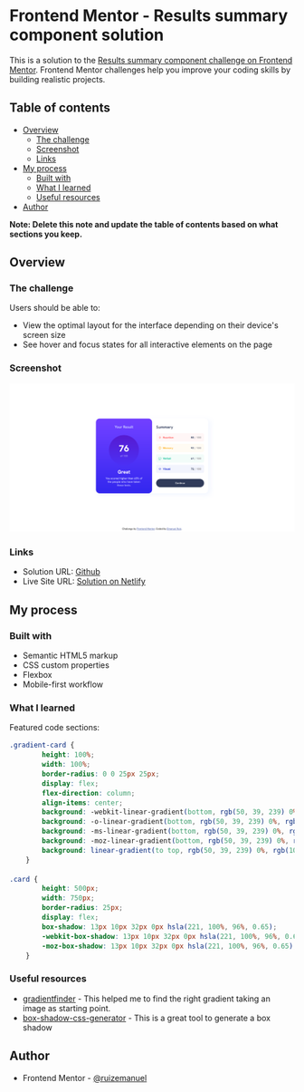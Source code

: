 # Frontend Mentor - Results summary component solution

This is a solution to the [Results summary component challenge on Frontend Mentor](https://www.frontendmentor.io/challenges/results-summary-component-CE_K6s0maV). Frontend Mentor challenges help you improve your coding skills by building realistic projects. 

## Table of contents

- [Overview](#overview)
  - [The challenge](#the-challenge)
  - [Screenshot](#screenshot)
  - [Links](#links)
- [My process](#my-process)
  - [Built with](#built-with)
  - [What I learned](#what-i-learned)
  - [Useful resources](#useful-resources)
- [Author](#author)

**Note: Delete this note and update the table of contents based on what sections you keep.**

## Overview

### The challenge

Users should be able to:

- View the optimal layout for the interface depending on their device's screen size
- See hover and focus states for all interactive elements on the page

### Screenshot

![](./screenshot.png)

### Links

- Solution URL: [Github](https://github.com/ruizemanuel/results-summary-FrontendMentor)
- Live Site URL: [Solution on Netlify](https://enchanting-tapioca-6b08c1.netlify.app)

## My process

### Built with

- Semantic HTML5 markup
- CSS custom properties
- Flexbox
- Mobile-first workflow

### What I learned

Featured code sections:


```css
.gradient-card {
        height: 100%;
        width: 100%;
        border-radius: 0 0 25px 25px;
        display: flex;
        flex-direction: column;
        align-items: center;
        background: -webkit-linear-gradient(bottom, rgb(50, 39, 239) 0%, rgb(102, 60, 255) 80%, rgb(115, 64, 255) 100%);
        background: -o-linear-gradient(bottom, rgb(50, 39, 239) 0%, rgb(102, 60, 255) 80%, rgb(115, 64, 255) 100%);
        background: -ms-linear-gradient(bottom, rgb(50, 39, 239) 0%, rgb(102, 60, 255) 80%, rgb(115, 64, 255) 100%);
        background: -moz-linear-gradient(bottom, rgb(50, 39, 239) 0%, rgb(102, 60, 255) 80%, rgb(115, 64, 255) 100%);
        background: linear-gradient(to top, rgb(50, 39, 239) 0%, rgb(102, 60, 255) 80%, rgb(115, 64, 255) 100%);
    }

.card {
        height: 500px;
        width: 750px;
        border-radius: 25px;
        display: flex;
        box-shadow: 13px 10px 32px 0px hsla(221, 100%, 96%, 0.65);
        -webkit-box-shadow: 13px 10px 32px 0px hsla(221, 100%, 96%, 0.65);
        -moz-box-shadow: 13px 10px 32px 0px hsla(221, 100%, 96%, 0.65);
    }
```

### Useful resources

- [gradientfinder](http://gradientfinder.com/) - This helped me to find the right gradient taking an image as starting point.
- [box-shadow-css-generator](https://cssgenerator.org/box-shadow-css-generator.html) - This is a great tool to generate a box shadow

## Author
- Frontend Mentor - [@ruizemanuel](https://www.frontendmentor.io/profile/ruizemanuel)


